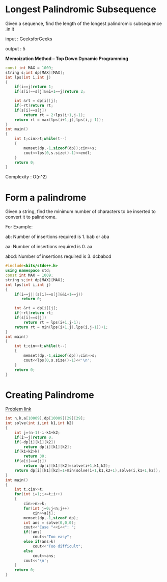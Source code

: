 # Longest Palindromic Subsequence

Given a sequence, find the length of the longest palindromic subsequence .in it

input  : GeeksforGeeks

output : 5

**Memoization Method – Top Down Dynamic Programming**

```cpp
const int MAX = 1009;
string s;int dp[MAX][MAX];
int lps(int i,int j)
{
    if(i==j)return 1;
    if(s[i]==s[j]&&i+1==j)return 2;

    int &rt = dp[i][j];
    if(~rt)return rt;
    if(s[i]==s[j])
        return rt = 2+lps(i+1,j-1);
    return rt = max(lps(i+1,j),lps(i,j-1));
}
int main()
{
    int t;cin>>t;while(t--)
    {
        memset(dp,-1,sizeof(dp));cin>>s;
        cout<<lps(0,s.size()-1)<<endl;
    }
    return 0;
}
```
Complexity : O(n^2)


# Form a palindrome

Given a string, find the minimum number of characters to be inserted to convert it to palindrome.

For Example:

ab: Number of insertions required is 1. bab or aba

aa: Number of insertions required is 0. aa

abcd: Number of insertions required is 3. dcbabcd

```cpp
#include<bits/stdc++.h>
using namespace std;
const int MAX = 1009;
string s;int dp[MAX][MAX];
int lps(int i,int j)
{
    if(i==j||(s[i]==s[j]&&i+1==j))
       return 0;

    int &rt = dp[i][j];
    if(~rt)return rt;
    if(s[i]==s[j])
        return rt = lps(i+1,j-1);
    return rt = min(lps(i+1,j),lps(i,j-1))+1;
}
int main()
{
    int t;cin>>t;while(t--)
    {
        memset(dp,-1,sizeof(dp));cin>>s;
        cout<<lps(0,s.size()-1)<<'\n';
    }
    return 0;
}
```

# Creating Palindrome

[Problem link](https://vjudge.net/problem/UVA-11753)

```cpp
int n,k,a[10009],dp[10009][29][29];
int solve(int i,int k1,int k2)
{
	int j=(n-1)-i-k1+k2;
	if(i>=j)return 0;
	if(~dp[i][k1][k2])
        return dp[i][k1][k2];
	if(k1+k2>k)
		return 30;
	if(a[i]==a[j])
	    return dp[i][k1][k2]=solve(i+1,k1,k2);
	return dp[i][k1][k2]=1+min(solve(i+1,k1,k2+1),solve(i,k1+1,k2));
}
int main()
{
    int t;cin>>t;
    for(int i=1;i<=t;i++)
    {
        cin>>n>>k;
        for(int j=0;j<n;j++)
            cin>>a[j];
        memset(dp,-1,sizeof dp);
        int ans = solve(0,0,0);
        cout<<"Case "<<i<<": ";
        if(!ans)
            cout<<"Too easy";
        else if(ans>k)
            cout<<"Too difficult";
        else
            cout<<ans;
        cout<<'\n';
    }
    return 0;
}
```
